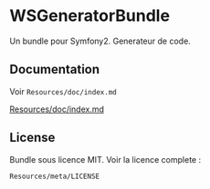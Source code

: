 WSGeneratorBundle
=================

Un bundle pour Symfony2. Generateur de code.


Documentation
-------------

Voir `Resources/doc/index.md`

[Resources/doc/index.md](https://github.com/WedgeSama/WSGeneratorBundle/blob/master/Resources/doc/index.md)

License
-------

Bundle sous licence MIT. Voir la licence complete :

    Resources/meta/LICENSE